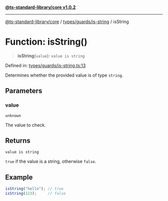 [**@ts-standard-library/core v1.0.2**](../../../../README.md)

***

[@ts-standard-library/core](../../../../modules.md) / [types/guards/is-string](../README.md) / isString

# Function: isString()

> **isString**(`value`): `value is string`

Defined in: [types/guards/is-string.ts:13](https://github.com/gabaudette/ts-stdlib/blob/4a412e6fb273dc9fcab54b84c05921f52dac4b3f/packages/core/src/types/guards/is-string.ts#L13)

Determines whether the provided value is of type `string`.

## Parameters

### value

`unknown`

The value to check.

## Returns

`value is string`

`true` if the value is a string, otherwise `false`.

## Example

```typescript
isString("hello"); // true
isString(123);     // false
```
